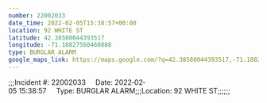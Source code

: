 ```yaml
---
number: 22002033
date_time: 2022-02-05T15:38:57+00:00
location: 92 WHITE ST
latitude: 42.38580044393517
longitude: -71.18827560460888
type: BURGLAR ALARM
google_maps_link: https://maps.google.com/?q=42.38580044393517,-71.18827560460888
---
```


;;;Incident #: 22002033     Date: 2022‐02‐05 15:38:57     Type: BURGLAR ALARM;;;Location: 92 WHITE ST;;;;;;
